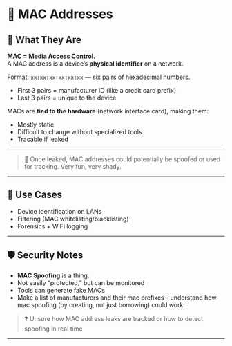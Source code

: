 # 📘 MAC Addresses

## 🧠 What They Are

**MAC = Media Access Control.**  
A MAC address is a device’s **physical identifier** on a network.

Format: `xx:xx:xx:xx:xx:xx` — six pairs of hexadecimal numbers.  
- First 3 pairs = manufacturer ID (like a credit card prefix)
- Last 3 pairs = unique to the device

MACs are **tied to the hardware** (network interface card), making them:
- Mostly static
- Difficult to change without specialized tools
- Tracable if leaked

---
> 👀 Once leaked, MAC addresses could potentially be spoofed or used for tracking. Very fun, very shady.
---

## 🎯 Use Cases

- Device identification on LANs
- Filtering (MAC whitelisting/blacklisting)
- Forensics + WiFi logging

---

## 🛡️ Security Notes

- **MAC Spoofing** is a thing.
- Not easily “protected,” but can be monitored
- Tools can generate fake MACs
- Make a list of manufacturers and their mac prefixes - understand how mac spoofing (by creating, not just borrowing) could work.
> ❓ Unsure how MAC address leaks are tracked or how to detect spoofing in real time

---
